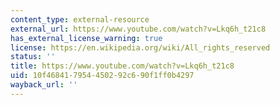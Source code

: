 ```yaml
---
content_type: external-resource
external_url: https://www.youtube.com/watch?v=Lkq6h_t21c8
has_external_license_warning: true
license: https://en.wikipedia.org/wiki/All_rights_reserved
status: ''
title: https://www.youtube.com/watch?v=Lkq6h_t21c8
uid: 10f46841-7954-4502-92c6-90f1ff0b4297
wayback_url: ''
---
```


